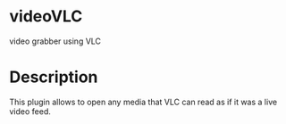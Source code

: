videoVLC
===

video grabber using VLC

# Description


This plugin allows to open any media that VLC can read as if it was a live video
feed.
